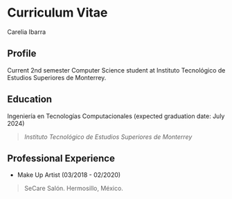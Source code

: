 # Curriculum Vitae

Carelia Ibarra

## Profile

Current 2nd semester Computer Science student at Instituto Tecnológico de Estudios Superiores de Monterrey.

## Education

Ingeniería en Tecnologías Computacionales (expected graduation date: July 2024)
> *Instituto Tecnológico de Estudios Superiores de Monterrey*

## Professional Experience

* Make Up Artist (03/2018 - 02/2020)
> SeCare Salón. Hermosillo, México.